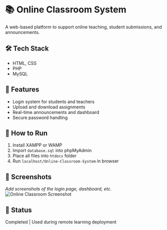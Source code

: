 # 📚 Online Classroom System

A web-based platform to support online teaching, student submissions, and announcements.

## 🛠️ Tech Stack
- HTML, CSS
- PHP
- MySQL

## 🎯 Features
- Login system for students and teachers
- Upload and download assignments
- Real-time announcements and dashboard
- Secure password handling

## 🚀 How to Run
1. Install XAMPP or WAMP
2. Import `database.sql` into phpMyAdmin
3. Place all files into `htdocs` folder
4. Run `localhost/Online-Classroom-System` in browser

## 📸 Screenshots
*Add screenshots of the login page, dashboard, etc.*
![Online Classroom Screenshot](https://github.com/user-attachments/assets/e5aa6001-4a52-41dc-9680-fb6d200a7f94images)
## 📌 Status
Completed | Used during remote learning deployment
